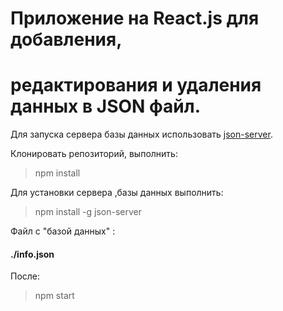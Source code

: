 Приложение на React.js для добавления,
=============================================
редактирования и удаления данных в JSON  файл.
==============================================
  

Для запуска сервера базы данных использовать [json-server](https://code.tutsplus.com/ru/tutorials/fake-rest-api-up-and-running-using-json-server--cms-27871).



Клонировать рeпозиторий, выполнить:

> npm install

Для установки сервера ,базы данных выполнить:

>npm install -g json-server

Файл с "базой данных" :

#### ./info.json

После:

> npm start


